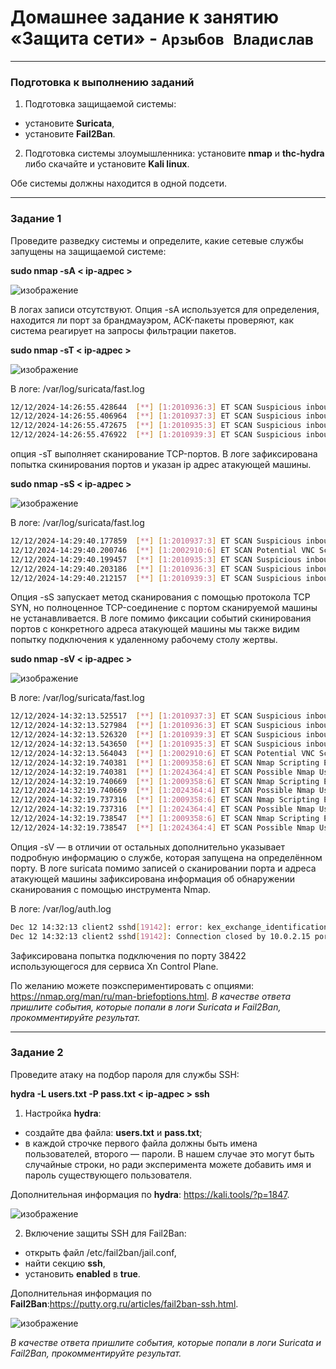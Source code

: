 # Домашнее задание к занятию «Защита сети» - `Арзыбов Владислав`


------

### Подготовка к выполнению заданий

1. Подготовка защищаемой системы:

- установите **Suricata**,
- установите **Fail2Ban**.

2. Подготовка системы злоумышленника: установите **nmap** и **thc-hydra** либо скачайте и установите **Kali linux**.

Обе системы должны находится в одной подсети.

------

### Задание 1

Проведите разведку системы и определите, какие сетевые службы запущены на защищаемой системе:

**sudo nmap -sA < ip-адрес >**

![изображение](https://github.com/user-attachments/assets/cb1a5244-5a48-4a79-8ab7-71899600d7a3)

В логах записи отсутствуют.
Опция -sA используется для определения, находится ли порт за брандмауэром, ACK-пакеты проверяют, как система реагирует на запросы фильтрации пакетов.


**sudo nmap -sT < ip-адрес >**

![изображение](https://github.com/user-attachments/assets/2a9cb7d4-1226-4941-b864-b2f911510c3e)

В логе: /var/log/suricata/fast.log

```bash
12/12/2024-14:26:55.428644  [**] [1:2010936:3] ET SCAN Suspicious inbound to Oracle SQL port 1521 [**] [Classification: Potentially Bad Traffic] [Priority: 2] {TCP} 10.0.2.15:52588 -> 10.0.2.5:1521
12/12/2024-14:26:55.406964  [**] [1:2010937:3] ET SCAN Suspicious inbound to mySQL port 3306 [**] [Classification: Potentially Bad Traffic] [Priority: 2] {TCP} 10.0.2.15:33298 -> 10.0.2.5:3306
12/12/2024-14:26:55.472675  [**] [1:2010935:3] ET SCAN Suspicious inbound to MSSQL port 1433 [**] [Classification: Potentially Bad Traffic] [Priority: 2] {TCP} 10.0.2.15:43818 -> 10.0.2.5:1433
12/12/2024-14:26:55.476922  [**] [1:2010939:3] ET SCAN Suspicious inbound to PostgreSQL port 5432 [**] [Classification: Potentially Bad Traffic] [Priority: 2] {TCP} 10.0.2.15:38858 -> 10.0.2.5:5432
```

опция -sT выполняет сканирование TCP-портов. В логе зафиксирована попытка скинирования портов и указан ip адрес атакующей машины.

**sudo nmap -sS < ip-адрес >**

![изображение](https://github.com/user-attachments/assets/b7ccc083-e82f-4104-8767-32ba8c3b7505)

В логе: /var/log/suricata/fast.log

```bash
12/12/2024-14:29:40.177859  [**] [1:2010937:3] ET SCAN Suspicious inbound to mySQL port 3306 [**] [Classification: Potentially Bad Traffic] [Priority: 2] {TCP} 10.0.2.15:61631 -> 10.0.2.5:3306
12/12/2024-14:29:40.200746  [**] [1:2002910:6] ET SCAN Potential VNC Scan 5800-5820 [**] [Classification: Attempted Information Leak] [Priority: 2] {TCP} 10.0.2.15:61631 -> 10.0.2.5:5801
12/12/2024-14:29:40.199457  [**] [1:2010935:3] ET SCAN Suspicious inbound to MSSQL port 1433 [**] [Classification: Potentially Bad Traffic] [Priority: 2] {TCP} 10.0.2.15:61631 -> 10.0.2.5:1433
12/12/2024-14:29:40.203186  [**] [1:2010936:3] ET SCAN Suspicious inbound to Oracle SQL port 1521 [**] [Classification: Potentially Bad Traffic] [Priority: 2] {TCP} 10.0.2.15:61631 -> 10.0.2.5:1521
12/12/2024-14:29:40.212157  [**] [1:2010939:3] ET SCAN Suspicious inbound to PostgreSQL port 5432 [**] [Classification: Potentially Bad Traffic] [Priority: 2] {TCP} 10.0.2.15:61631 -> 10.0.2.5:5432
```

Опция -sS запускает метод сканирования с помощью протокола TCP SYN, но полноценное TCP-соединение с портом сканируемой машины не устанавливается. В логе помимо фиксации событий скинирования портов с конкретного адреса атакующей машины мы также видим попытку подключения к удаленному рабочему столу жертвы.


**sudo nmap -sV < ip-адрес >**

![изображение](https://github.com/user-attachments/assets/732e8b73-1d7f-473f-9919-e01670adf8cf)

В логе: /var/log/suricata/fast.log

```bash
12/12/2024-14:32:13.525517  [**] [1:2010937:3] ET SCAN Suspicious inbound to mySQL port 3306 [**] [Classification: Potentially Bad Traffic] [Priority: 2] {TCP} 10.0.2.15:51967 -> 10.0.2.5:3306
12/12/2024-14:32:13.527984  [**] [1:2010936:3] ET SCAN Suspicious inbound to Oracle SQL port 1521 [**] [Classification: Potentially Bad Traffic] [Priority: 2] {TCP} 10.0.2.15:51967 -> 10.0.2.5:1521
12/12/2024-14:32:13.526320  [**] [1:2010939:3] ET SCAN Suspicious inbound to PostgreSQL port 5432 [**] [Classification: Potentially Bad Traffic] [Priority: 2] {TCP} 10.0.2.15:51967 -> 10.0.2.5:5432
12/12/2024-14:32:13.543650  [**] [1:2010935:3] ET SCAN Suspicious inbound to MSSQL port 1433 [**] [Classification: Potentially Bad Traffic] [Priority: 2] {TCP} 10.0.2.15:51967 -> 10.0.2.5:1433
12/12/2024-14:32:13.564043  [**] [1:2002910:6] ET SCAN Potential VNC Scan 5800-5820 [**] [Classification: Attempted Information Leak] [Priority: 2] {TCP} 10.0.2.15:51967 -> 10.0.2.5:5801
12/12/2024-14:32:19.740381  [**] [1:2009358:6] ET SCAN Nmap Scripting Engine User-Agent Detected (Nmap Scripting Engine) [**] [Classification: Web Application Attack] [Priority: 1] {TCP} 10.0.2.15:51560 -> 10.0.2.5:80
12/12/2024-14:32:19.740381  [**] [1:2024364:4] ET SCAN Possible Nmap User-Agent Observed [**] [Classification: Web Application Attack] [Priority: 1] {TCP} 10.0.2.15:51560 -> 10.0.2.5:80
12/12/2024-14:32:19.740669  [**] [1:2009358:6] ET SCAN Nmap Scripting Engine User-Agent Detected (Nmap Scripting Engine) [**] [Classification: Web Application Attack] [Priority: 1] {TCP} 10.0.2.15:51572 -> 10.0.2.5:80
12/12/2024-14:32:19.740669  [**] [1:2024364:4] ET SCAN Possible Nmap User-Agent Observed [**] [Classification: Web Application Attack] [Priority: 1] {TCP} 10.0.2.15:51572 -> 10.0.2.5:80
12/12/2024-14:32:19.737316  [**] [1:2009358:6] ET SCAN Nmap Scripting Engine User-Agent Detected (Nmap Scripting Engine) [**] [Classification: Web Application Attack] [Priority: 1] {TCP} 10.0.2.15:51532 -> 10.0.2.5:80
12/12/2024-14:32:19.737316  [**] [1:2024364:4] ET SCAN Possible Nmap User-Agent Observed [**] [Classification: Web Application Attack] [Priority: 1] {TCP} 10.0.2.15:51532 -> 10.0.2.5:80
12/12/2024-14:32:19.738547  [**] [1:2009358:6] ET SCAN Nmap Scripting Engine User-Agent Detected (Nmap Scripting Engine) [**] [Classification: Web Application Attack] [Priority: 1] {TCP} 10.0.2.15:51558 -> 10.0.2.5:80
12/12/2024-14:32:19.738547  [**] [1:2024364:4] ET SCAN Possible Nmap User-Agent Observed [**] [Classification: Web Application Attack] [Priority: 1] {TCP} 10.0.2.15:51558 -> 10.0.2.5:80
```

Опция -sV — в отличии от остальных дополнительно указывает подробную информацию о службе, которая запущена на определённом порту. В логе suricata помимо записей о сканировании порта и адреса атакующей машины зафиксирована информация об обнаружении сканирования с помощью инструмента Nmap.

В логе: /var/log/auth.log

```bash
Dec 12 14:32:13 client2 sshd[19142]: error: kex_exchange_identification: Connection closed by remote host
Dec 12 14:32:13 client2 sshd[19142]: Connection closed by 10.0.2.15 port 38422
```
Зафиксирована попытка подключения по порту 38422 использующегося для сервиса Xn Control Plane.


По желанию можете поэкспериментировать с опциями: https://nmap.org/man/ru/man-briefoptions.html.
*В качестве ответа пришлите события, которые попали в логи Suricata и Fail2Ban, прокомментируйте результат.*



------

### Задание 2

Проведите атаку на подбор пароля для службы SSH:

**hydra -L users.txt -P pass.txt < ip-адрес > ssh**

1. Настройка **hydra**: 
 
 - создайте два файла: **users.txt** и **pass.txt**;
 - в каждой строчке первого файла должны быть имена пользователей, второго — пароли. В нашем случае это могут быть случайные строки, но ради эксперимента можете добавить имя и пароль существующего пользователя.

Дополнительная информация по **hydra**: https://kali.tools/?p=1847.

![изображение](https://github.com/user-attachments/assets/9baff91e-5ee4-4a85-bbd1-5ace6fe8d506)

2. Включение защиты SSH для Fail2Ban:

-  открыть файл /etc/fail2ban/jail.conf,
-  найти секцию **ssh**,
-  установить **enabled**  в **true**.

Дополнительная информация по **Fail2Ban**:https://putty.org.ru/articles/fail2ban-ssh.html.

![изображение](https://github.com/user-attachments/assets/4b725add-1f79-4583-a021-461fcc8595a8)

*В качестве ответа пришлите события, которые попали в логи Suricata и Fail2Ban, прокомментируйте результат.*


